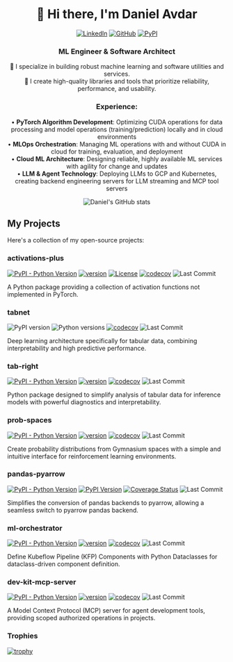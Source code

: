 

<div align="center">
  
# 👋 Hi there, I'm Daniel Avdar

[![LinkedIn](https://img.shields.io/badge/LinkedIn-0077B5?style=for-the-badge&logo=linkedin&logoColor=white)](https://linkedin.com/in/danielavdar)
[![GitHub](https://img.shields.io/badge/GitHub-100000?style=for-the-badge&logo=github&logoColor=white)](https://github.com/DanielAvdar)
[![PyPI](https://img.shields.io/badge/PyPI-3775A9?style=for-the-badge&logo=pypi&logoColor=white)](https://pypi.org/user/danielavdar)

</div>

<div align="center">
  
### ML Engineer & Software Architect

🔭 I specialize in building robust machine learning and software utilities and services.  
🌱 I create high-quality libraries and tools that prioritize reliability, performance, and usability.  

### Experience:
• **PyTorch Algorithm Development**: Optimizing CUDA operations for data processing and model operations (training/prediction) locally and in cloud environments  
• **MLOps Orchestration**: Managing ML operations with and without CUDA in cloud for training, evaluation, and deployment  
• **Cloud ML Architecture**: Designing reliable, highly available ML services with agility for change and updates  
• **LLM & Agent Technology**: Deploying LLMs to GCP and Kubernetes, creating backend engineering servers for LLM streaming and MCP tool servers

</div>

<div align="center">
<img alt="Daniel's GitHub stats" src="https://github-readme-stats.vercel.app/api?username=danielavdar&show_icons=true&theme=dark"/>
</div>

## My Projects

Here's a collection of my open-source projects:

### activations-plus
[![PyPI - Python Version](https://img.shields.io/pypi/pyversions/activations-plus)](https://pypi.org/project/activations-plus/)
[![version](https://img.shields.io/pypi/v/activations-plus)](https://img.shields.io/pypi/v/activations-plus)
[![License](https://img.shields.io/:license-MIT-blue.svg)](https://opensource.org/licenses/MIT)
[![codecov](https://codecov.io/gh/DanielAvdar/activations-plus/graph/badge.svg)](https://codecov.io/gh/DanielAvdar/activations-plus)
![Last Commit](https://img.shields.io/github/last-commit/DanielAvdar/activations-plus/main)

A Python package providing a collection of activation functions not implemented in PyTorch.

### tabnet
![PyPI version](https://img.shields.io/pypi/v/pytorch-tabnet2.svg)
![Python versions](https://img.shields.io/pypi/pyversions/pytorch-tabnet2.svg)
[![codecov](https://codecov.io/gh/DanielAvdar/tabnet/branch/main/graph/badge.svg)](https://codecov.io/gh/DanielAvdar/tabnet/tree/main)
![Last Commit](https://img.shields.io/github/last-commit/DanielAvdar/tabnet/main)

Deep learning architecture specifically for tabular data, combining interpretability and high predictive performance.

### tab-right
[![PyPI - Python Version](https://img.shields.io/pypi/pyversions/tab-right)](https://pypi.org/project/tab-right/)
[![version](https://img.shields.io/pypi/v/tab-right)](https://pypi.org/project/tab-right/)
[![codecov](https://codecov.io/gh/DanielAvdar/tab-right/graph/badge.svg?token=N0V9KANTG2)](https://codecov.io/gh/DanielAvdar/tab-right)
![Last Commit](https://img.shields.io/github/last-commit/DanielAvdar/tab-right/main)

Python package designed to simplify analysis of tabular data for inference models with powerful diagnostics and interpretability.

### prob-spaces
[![PyPI - Python Version](https://img.shields.io/pypi/pyversions/prob-spaces)](https://pypi.org/project/prob-spaces/)
[![version](https://img.shields.io/pypi/v/prob-spaces)](https://img.shields.io/pypi/v/prob-spaces)
[![codecov](https://codecov.io/gh/DanielAvdar/prob-spaces/graph/badge.svg?token=N0V9KANTG2)](https://codecov.io/gh/DanielAvdar/prob-spaces)
![Last Commit](https://img.shields.io/github/last-commit/DanielAvdar/prob-spaces/main)

Create probability distributions from Gymnasium spaces with a simple and intuitive interface for reinforcement learning environments.

### pandas-pyarrow
[![PyPI - Python Version](https://img.shields.io/pypi/pyversions/pandas-pyarrow)](https://pypi.org/project/pandas-pyarrow/)
[![PyPI Version](https://img.shields.io/pypi/v/pandas-pyarrow)](https://pypi.org/project/pandas-pyarrow/)
[![Coverage Status](https://codecov.io/gh/DanielAvdar/pandas-pyarrow/branch/main/graph/badge.svg?token=N0V9KANTG2)](https://codecov.io/gh/DanielAvdar/pandas-pyarrow)
![Last Commit](https://img.shields.io/github/last-commit/DanielAvdar/pandas-pyarrow/main)

Simplifies the conversion of pandas backends to pyarrow, allowing a seamless switch to pyarrow pandas backend.

### ml-orchestrator
[![PyPI - Python Version](https://img.shields.io/pypi/pyversions/ml-orchestrator)](https://pypi.org/project/ml-orchestrator/)
[![version](https://img.shields.io/pypi/v/ml-orchestrator)](https://img.shields.io/pypi/v/ml-orchestrator)
[![codecov](https://codecov.io/gh/DanielAvdar/ml-orchestrator/graph/badge.svg?token=N0V9KANTG2)](https://codecov.io/gh/DanielAvdar/ml-orchestrator)
![Last Commit](https://img.shields.io/github/last-commit/DanielAvdar/ml-orchestrator/main)

Define Kubeflow Pipeline (KFP) Components with Python Dataclasses for dataclass-driven component definition.

### dev-kit-mcp-server
[![PyPI - Python Version](https://img.shields.io/pypi/pyversions/dev-kit-mcp-server)](https://pypi.org/project/dev-kit-mcp-server/)
[![version](https://img.shields.io/pypi/v/dev-kit-mcp-server)](https://img.shields.io/pypi/v/dev-kit-mcp-server)
[![codecov](https://codecov.io/gh/DanielAvdar/dev-kit-mcp-server/graph/badge.svg?token=N0V9KANTG2)](https://codecov.io/gh/DanielAvdar/dev-kit-mcp-server)
![Last Commit](https://img.shields.io/github/last-commit/DanielAvdar/dev-kit-mcp-server/main)

A Model Context Protocol (MCP) server for agent development tools, providing scoped authorized operations in projects.

### Trophies 
[![trophy](https://github-profile-trophy.vercel.app/?username=DanielAvdar&theme=flat&no-bg=true&no-frame=true&column=8&margin-w=15&margin-h=15&rank=SSS,SS,S,AAA,AA,A,B,C,SECRET)](https://github.com/DanielAvdar/github-profile-trophy#about-rank)
